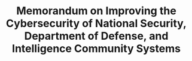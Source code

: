 ---
highlight: "false" 
title: "Memorandum on Improving the Cybersecurity of National Security, Department of Defense, and Intelligence Community Systems"
description: "Establishes cybersecurity requirements for National Security Systems (NSS) that are equivalent to or exceeds those outlined in E.O. 14028."
url-link: "https://www.whitehouse.gov/briefing-room/presidential-actions/2022/01/19/memorandum-on-improving-the-cybersecurity-of-national-security-department-of-defense-and-intelligence-community-systems/"
type: "HTML"
gov-only: "false"
is-external: "true"
publication-date: "January 01, 2022"
reading-time: "10"
resource-type: "Guidance"
filter: "p-filter"
audience: "security-compliance"
branded-offerings: "acquisition-policy-it-category"
---